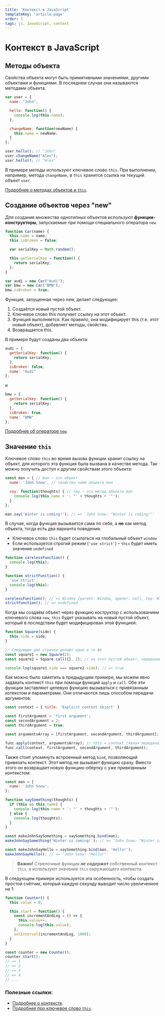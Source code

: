 ```yaml
---
title: 'Контекст в JavaScript'
templateKey: 'article-page'
order: 1
tags: js, JavaScript, context
---
```


# Контекст в JavaScript

## Методы объекта

Свойства объекта могут быть примитивными значениями, другими объектами и функциями. В последнем случае они называются методами объекта.

```javascript
var user = {
  name: "John",

  hello: function() {
    console.log(this.name);
  },

  changeName: function(newName) {
    this.name = newName;
  }
};

user.hello(); // "John"
user.changeName("Alex");
user.hello(); // "Alex"
```

В примере методы используют ключевое слово `this`. При выполнении, например, метода `changeName`, в `this` хранится ссылка на текущий объект `user`.

[Подробнее о методах объектов и `this`](https://learn.javascript.ru/object-methods).

## Создание объектов через "new"

Для создания множества однотипных объектов используют **функции-конструкторы**, запускаемые при помощи специального оператора `new`.

```javascript
function Car(name) {
  this.name = name;
  this.isBroken = false;

  var serialKey = Math.random();

  this.getSerialKey = function() {
    return serialKey;
  };
}

var audi = new Car("Audi");
var bmw = new Car("BMW");
bmw.isBroken = true;
```

Функция, запущенная через new, делает следующее:

1. Создаётся новый пустой объект.
1. Ключевое слово this получает ссылку на этот объект.
1. Функция выполняется. Как правило, она модифицирует this (т.е. этот новый объект), добавляет методы, свойства.
1. Возвращается this.

В примере будут созданы два объекта:

```javascript
audi = {
  getSerialKey: function() {
    return serialKey;
  },
  isBroken: false,
  name: "Audi"
};
```

и

```javascript
bmw = {
  getSerialKey: function() {
    return serialKey;
  },
  isBroken: true,
  name: "BMW"
};
```

[Подробнее об операторе `new`](https://learn.javascript.ru/constructor-new).

## Значение `this`

Ключевое слово `this` во время вызова функции хранит ссылку на объект, для которого эта функция была вызвана в качестве метода. Так можно получить доступ к другим свойствам этого объекта:

```javascript
const man = { // man – это объект
  name: 'John Snow', // свойство name объекта man

  say: function(thoughts) { // say – это метод объекта man
    console.log(this.name + ': "' + thoughts + '"');
  }
};

man.say('Winter is coming!'); // => 'John Snow: "Winter is coming!"'
```

В случае, когда функция вызывается сама по себе, а **не** как метод объекта, тогда есть два варианта поведения:
- Ключевое слово `this` будет ссылаться на глобальный объект `window`
- Если используется строгий режим (`'use strict'`) – `this` будет иметь значение `undefined`

```javascript
function carelessFunction() {
  console.log(this);
}

function strictFunction() {
  'use strict';
  console.log(this);
}

carelessFunction(); // => Window {parent: Window, opener: null, top: Window, length: 0, frames: Window, …}
strictFunction(); // => undefined
```

Когда мы создаём объект через функцию коструктор с использованием ключевого слова `new`, `this` будет указывать на новый пустой объект, который в последствии будет модифицирован этой функцией:

```javascript
function Square(side) {
  this.side = side;
}

// Следующие две строчки делают одно и то же
const square1 = new Square(2);
const square2 = Square.call({}, 2); // на этот пустой объект, переданный первым параметром в функцию call, будет ссылаться this

console.log(square1.side === square2.side); // => true
```

Как можно было заметить в предыдущем примере, мы можем явно задавать контекст `this` при помощи функций `apply` и `call`. Обе эти функции заставляют целевую функцию вызываться с привязанным котекстом и параметрами. Они отличаются лишь способом передачи аргументов:

```javascript
const context = { title: 'Explicit context object' }

const firstArgument = 'first argument';
const secondArgument = 2;
const thirdArgument = true;

const argumentsArray = [firstArgument, secondArgument, thirdArgument];

func.apply(context, argumentsArray); // this = context (явная передача)
func.call(context, firstArgument, secondArgument, thirdArgument);
```

Также стоит упомянуть встроенный метод `bind`, позволяющий привязать контекст. Этот метод не вызывает функцию сразу. Вместо этого он возвращает новую функцию-обёртку с уже привязвнным контекстом:

```javascript
const man = {
  name: 'John Snow',
};

function saySomething(thoughts) {
  if (this && this.name) {
    console.log(this.name + ': "' + thoughts + '"');
  } else {
    console.log(thoughts);
  }
}

const makeJohnSaySomething = saySomething.bind(man);
makeJohnSaySomething('Winter is coming!'); // => 'John Snow: "Winter is coming!"'

const makeJohnSayHello = saySomething.bind(man, 'Hello!');
makeJohnSayHello(); // => 'John Snow: "Hello!"'
```

> **Важно!** Стрелочные функции ___не содержат___ собственный контекст `this`, а используют значение `this` окружающего контекста.

В следующем примере используется эта особенность, чтобы создать простой счётчик, который каждую секунду выводит число увеличенное на 1:

```javascript
function Counter() {
  this.value = 0;

  this.start = function() {
    const incrementAndLog = () => {
      this.value++;
      console.log(this.value);
    };
    setInterval(incrementAndLog, 1000);
  }
}

const counter = new Counter();
counter.start();
// => 1
// => 2
// => 3
// => 4
// ...
```

### Полезные ссылки:
- [Подробнее о контексте](https://learn.javascript.ru/objects-more).
- [Подробнее про ключевое слово `this`](https://developer.mozilla.org/ru/docs/Web/JavaScript/Reference/Operators/this).
